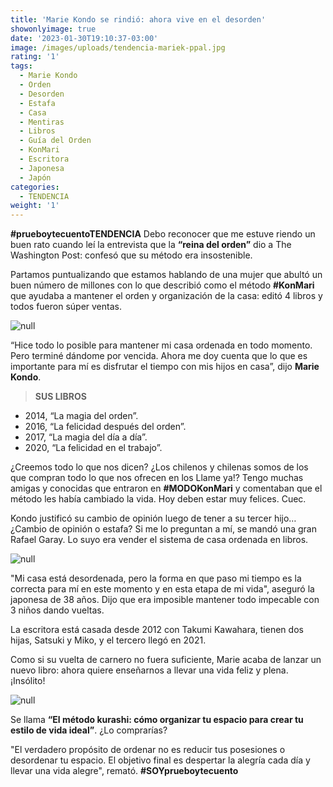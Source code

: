 ```yaml
---
title: 'Marie Kondo se rindió: ahora vive en el desorden'
showonlyimage: true
date: '2023-01-30T19:10:37-03:00'
image: /images/uploads/tendencia-mariek-ppal.jpg
rating: '1'
tags:
  - Marie Kondo
  - Orden
  - Desorden
  - Estafa
  - Casa
  - Mentiras
  - Libros
  - Guía del Orden
  - KonMari
  - Escritora
  - Japonesa
  - Japón
categories:
  - TENDENCIA
weight: '1'
---
```

**\#prueboytecuentoTENDENCIA** Debo reconocer que me estuve riendo un buen rato cuando leí la entrevista que la **“reina del orden”** dio a The Washington Post: confesó que su método era insostenible.

<!--more-->

Partamos puntualizando que estamos hablando de una mujer que abultó un buen número de millones con lo que describió como el método **\#KonMari** que ayudaba a mantener el orden y organización de la casa: editó 4 libros y todos fueron súper ventas.

![null](/images/uploads/tendencia-mariek-ppal.jpg)

“Hice todo lo posible para mantener mi casa ordenada en todo momento. Pero terminé dándome por vencida. Ahora me doy cuenta que lo que es importante para mí es disfrutar el tiempo con mis hijos en casa”, dijo **Marie Kondo**. 

> **SUS LIBROS**

* 2014, “La magia del orden”. 
* 2016, “La felicidad después del orden”. 
* 2017, “La magia del día a día”. 
* 2020, “La felicidad en el trabajo”.

¿Creemos todo lo que nos dicen? ¿Los chilenos y chilenas somos de los que compran todo lo que nos ofrecen en los Llame ya!? Tengo muchas amigas y conocidas que entraron en **\#MODOKonMari** y comentaban que el método les había cambiado la vida. Hoy deben estar muy felices. Cuec.

Kondo justificó su cambio de opinión luego de tener a su tercer hijo… ¿Cambio de opinión o estafa? Si me lo preguntan a mí, se mandó una gran Rafael Garay. Lo suyo era vender el sistema de casa ordenada en libros.

![null](/images/uploads/tendencia-mariek-2.jpg)

"Mi casa está desordenada, pero la forma en que paso mi tiempo es la correcta para mí en este momento y en esta etapa de mi vida", aseguró la japonesa de 38 años. Dijo que era imposible mantener todo impecable con 3 niños dando vueltas. 

La escritora está casada desde 2012 con Takumi Kawahara, tienen dos hijas, Satsuki y Miko, y el tercero llegó en 2021. 

Como si su vuelta de carnero no fuera suficiente, Marie acaba de lanzar un nuevo libro: ahora quiere enseñarnos a llevar una vida feliz y plena. ¡Insólito! 

![null](/images/uploads/tendencia-mariek-3.jpg)

Se llama **“El método kurashi: cómo organizar tu espacio para crear tu estilo de vida ideal”**. ¿Lo comprarías?

"El verdadero propósito de ordenar no es reducir tus posesiones o desordenar tu espacio. El objetivo final es despertar la alegría cada día y llevar una vida alegre", remató. **\#SOYprueboytecuento**
